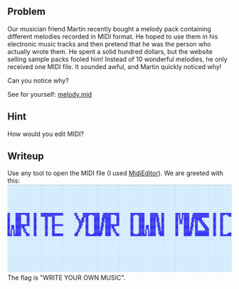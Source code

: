 ## Problem
Our musician friend Martin recently bought a melody pack containing different melodies recorded in MIDI format. He hoped to use them in his electronic music tracks and then pretend that he was the person who actually wrote them. He spent a solid hundred dollars, but the website selling sample packs fooled him! Instead of 10 wonderful melodies, he only received one MIDI file. It sounded awful, and Martin quickly noticed why!

Can you notice why?

See for yourself: [melody.mid](melody.4f1964921e6a.mid)
## Hint
How would you edit MIDI?
## Writeup
Use any tool to open the MIDI file (I used [MidiEditor](http://midieditor.sourceforge.net/index.php?category=intro)). We are greeted with this:
![MIDI File](midifile.PNG)
The flag is "WRITE YOUR OWN MUSIC".
